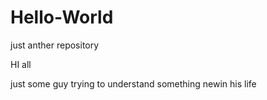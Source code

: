 # Hello-World
just anther repository


HI all

just some guy trying to understand something newin his life
